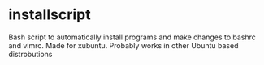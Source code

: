 # installscript
Bash script to automatically install programs and make changes to bashrc and vimrc. Made for xubuntu. Probably works in other Ubuntu based distrobutions
